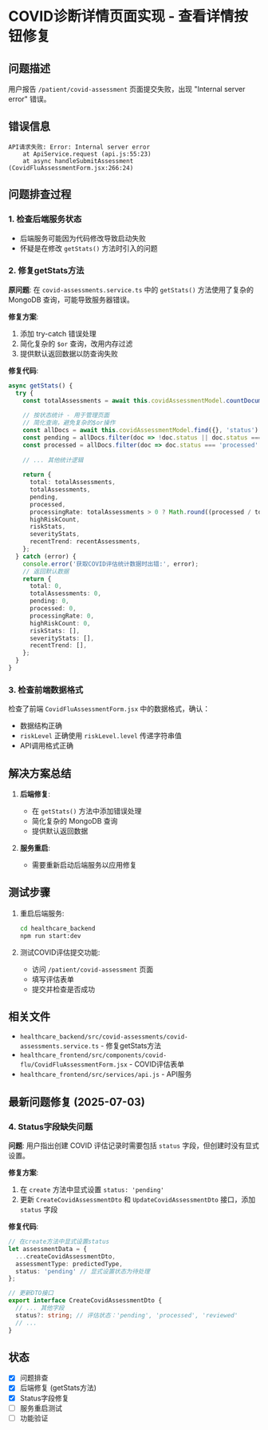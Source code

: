 # COVID诊断详情页面实现 - 查看详情按钮修复

## 问题描述
用户报告 `/patient/covid-assessment` 页面提交失败，出现 "Internal server error" 错误。

## 错误信息
```
API请求失败: Error: Internal server error
    at ApiService.request (api.js:55:23)
    at async handleSubmitAssessment (CovidFluAssessmentForm.jsx:266:24)
```

## 问题排查过程

### 1. 检查后端服务状态
- 后端服务可能因为代码修改导致启动失败
- 怀疑是在修改 `getStats()` 方法时引入的问题

### 2. 修复getStats方法
**原问题**: 在 `covid-assessments.service.ts` 中的 `getStats()` 方法使用了复杂的 MongoDB 查询，可能导致服务器错误。

**修复方案**: 
1. 添加 try-catch 错误处理
2. 简化复杂的 `$or` 查询，改用内存过滤
3. 提供默认返回数据以防查询失败

**修复代码**:
```typescript
async getStats() {
  try {
    const totalAssessments = await this.covidAssessmentModel.countDocuments();
    
    // 按状态统计 - 用于管理页面
    // 简化查询，避免复杂的$or操作
    const allDocs = await this.covidAssessmentModel.find({}, 'status').exec();
    const pending = allDocs.filter(doc => !doc.status || doc.status === 'pending').length;
    const processed = allDocs.filter(doc => doc.status === 'processed' || doc.status === 'reviewed').length;
    
    // ... 其他统计逻辑
    
    return {
      total: totalAssessments,
      totalAssessments,
      pending,
      processed,
      processingRate: totalAssessments > 0 ? Math.round((processed / totalAssessments) * 100) : 0,
      highRiskCount,
      riskStats,
      severityStats,
      recentTrend: recentAssessments,
    };
  } catch (error) {
    console.error('获取COVID评估统计数据时出错:', error);
    // 返回默认数据
    return {
      total: 0,
      totalAssessments: 0,
      pending: 0,
      processed: 0,
      processingRate: 0,
      highRiskCount: 0,
      riskStats: [],
      severityStats: [],
      recentTrend: [],
    };
  }
}
```

### 3. 检查前端数据格式
检查了前端 `CovidFluAssessmentForm.jsx` 中的数据格式，确认：
- 数据结构正确
- `riskLevel` 正确使用 `riskLevel.level` 传递字符串值
- API调用格式正确

## 解决方案总结

1. **后端修复**: 
   - 在 `getStats()` 方法中添加错误处理
   - 简化复杂的 MongoDB 查询
   - 提供默认返回数据

2. **服务重启**: 
   - 需要重新启动后端服务以应用修复

## 测试步骤

1. 重启后端服务:
   ```bash
   cd healthcare_backend
   npm run start:dev
   ```

2. 测试COVID评估提交功能:
   - 访问 `/patient/covid-assessment` 页面
   - 填写评估表单
   - 提交并检查是否成功

## 相关文件
- `healthcare_backend/src/covid-assessments/covid-assessments.service.ts` - 修复getStats方法
- `healthcare_frontend/src/components/covid-flu/CovidFluAssessmentForm.jsx` - COVID评估表单
- `healthcare_frontend/src/services/api.js` - API服务

## 最新问题修复 (2025-07-03)

### 4. Status字段缺失问题
**问题**: 用户指出创建 COVID 评估记录时需要包括 `status` 字段，但创建时没有显式设置。

**修复方案**:
1. 在 `create` 方法中显式设置 `status: 'pending'`
2. 更新 `CreateCovidAssessmentDto` 和 `UpdateCovidAssessmentDto` 接口，添加 `status` 字段

**修复代码**:
```typescript
// 在create方法中显式设置status
let assessmentData = { 
  ...createCovidAssessmentDto, 
  assessmentType: predictedType,
  status: 'pending' // 显式设置状态为待处理
};

// 更新DTO接口
export interface CreateCovidAssessmentDto {
  // ... 其他字段
  status?: string; // 评估状态：'pending', 'processed', 'reviewed'
  // ...
}
```

## 状态
- [x] 问题排查
- [x] 后端修复 (getStats方法)
- [x] Status字段修复
- [ ] 服务重启测试
- [ ] 功能验证 